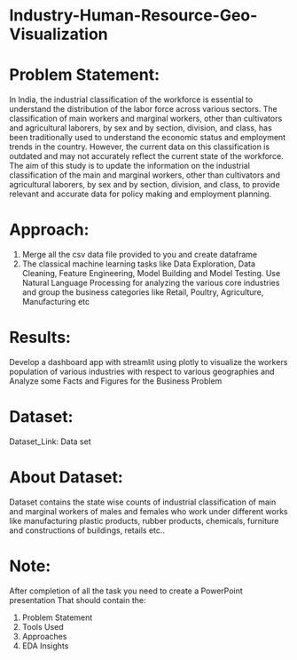 # Industry-Human-Resource-Geo-Visualization

# Problem Statement: 
In India, the industrial classification of the workforce is essential to understand the distribution of the labor force across various sectors. The classification of main workers and marginal workers, other than cultivators and agricultural laborers, by sex and by section, division, and class, has been traditionally used to understand the economic status and employment trends in the country. However, the current data on this classification is outdated and may not accurately reflect the current state of the workforce. The aim of this study is to update the information on the industrial classification of the main and marginal workers, other than cultivators and agricultural laborers, by sex and by section, division, and class, to provide relevant and accurate data for policy making and employment planning.

# Approach:
1) Merge all the csv data file provided to you and create dataframe
2) The classical machine learning tasks like Data Exploration, Data Cleaning, Feature Engineering, Model Building and Model Testing. Use Natural Language Processing for analyzing the various core industries and group the business categories like Retail, Poultry, Agriculture, Manufacturing etc

# Results:

Develop a dashboard app with streamlit using plotly to visualize the workers population of various industries with respect to various geographies and Analyze some Facts and Figures for the Business Problem

# Dataset:
Dataset_Link: Data set

# About Dataset:
Dataset contains the state wise counts of industrial classification of main and marginal workers of males and females who work under different works like manufacturing plastic products, rubber products, chemicals, furniture and constructions of buildings, retails etc..

# Note: 
After completion of all the task you need to create a PowerPoint presentation
That should contain the:
1. Problem Statement
2. Tools Used
3. Approaches
4. EDA Insights
